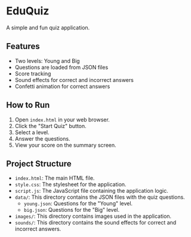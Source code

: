 # EduQuiz

A simple and fun quiz application.

## Features

*   Two levels: Young and Big
*   Questions are loaded from JSON files
*   Score tracking
*   Sound effects for correct and incorrect answers
*   Confetti animation for correct answers

## How to Run

1.  Open `index.html` in your web browser.
2.  Click the "Start Quiz" button.
3.  Select a level.
4.  Answer the questions.
5.  View your score on the summary screen.

## Project Structure

*   `index.html`: The main HTML file.
*   `style.css`: The stylesheet for the application.
*   `script.js`: The JavaScript file containing the application logic.
*   `data/`: This directory contains the JSON files with the quiz questions.
    *   `young.json`: Questions for the "Young" level.
    *   `big.json`: Questions for the "Big" level.
*   `images/`: This directory contains images used in the application.
*   `sounds/`: This directory contains the sound effects for correct and incorrect answers.
